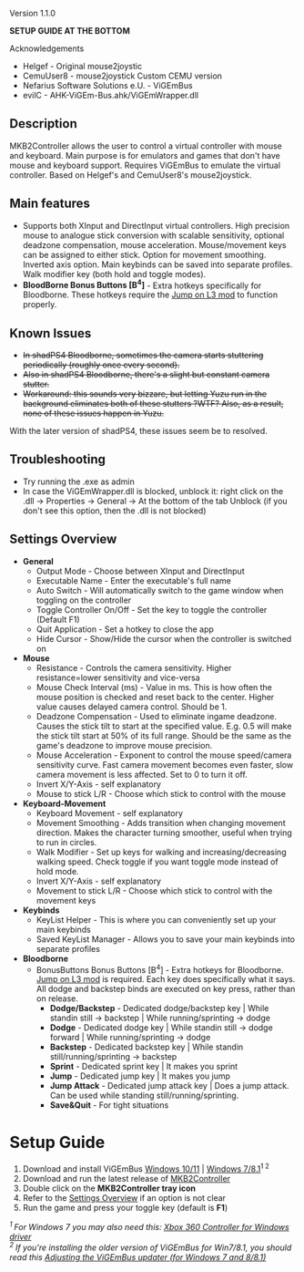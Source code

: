 Version 1.1.0

**SETUP GUIDE AT THE BOTTOM**

Acknowledgements
 * Helgef - Original mouse2joystic
 * CemuUser8 - mouse2joystick Custom CEMU version
 * Nefarius Software Solutions e.U. - ViGEmBus
 * evilC - AHK-ViGEm-Bus.ahk/ViGEmWrapper.dll

## Description
MKB2Controller allows the user to control a virtual controller with mouse and keyboard. Main purpose is for emulators and games that don't have mouse and keyboard support. Requires ViGEmBus to emulate the virtual controller. Based on Helgef's and CemuUser8's mouse2joystick.

## Main features
 * Supports both XInput and DirectInput virtual controllers. High precision mouse to analogue stick conversion with scalable sensitivity, optional deadzone compensation, mouse acceleration. Mouse/movement keys can be assigned to either stick. Option for movement smoothing. Inverted axis option. Main keybinds can be saved into separate profiles. Walk modifier key (both hold and toggle modes).
 * **BloodBorne Bonus Buttons [B<sup>4</sup>]** - Extra hotkeys specifically for Bloodborne. These hotkeys require the [Jump on L3 mod](https://www.nexusmods.com/bloodborne/mods/156?tab=description) to function properly.

## Known Issues
* ~~In shadPS4 Bloodborne, sometimes the camera starts stuttering periodically (roughly once every second).~~
* ~~Also in shadPS4 Bloodborne, there's a slight but constant camera stutter.~~
* ~~Workaround: this sounds very bizzare, but letting Yuzu run in the background eliminates both of these stutters ?WTF? Also, as a result, none of these issues happen in Yuzu.~~

With the later version of shadPS4, these issues seem be to resolved.

## Troubleshooting
* Try running the .exe as admin
* In case the ViGEmWrapper.dll is blocked, unblock it: right click on the .dll -> Properties -> General -> At the bottom of the tab Unblock (if you don't see this option, then the .dll is not blocked)

## Settings Overview
* **General**
  * Output Mode - Choose between XInput and DirectInput
  * Executable Name - Enter the executable's full name
  * Auto Switch - Will automatically switch to the game window when toggling on the controller
  * Toggle Controller On/Off - Set the key to toggle the controller (Default F1)
  * Quit Application - Set a hotkey to close the app
  * Hide Cursor - Show/Hide the cursor when the controller is switched on 
* **Mouse**
  * Resistance - Controls the camera sensitivity. Higher resistance=lower sensitivity and vice-versa
  * Mouse Check Interval (ms) - Value in ms. This is how often the mouse position is checked and reset back to the center. Higher value causes delayed camera control. Should be 1.
  * Deadzone Compensation - Used to eliminate ingame deadzone. Causes the stick tilt to start at the specified value. E.g. 0.5 will make the stick tilt start at 50% of its full range. Should be the same as the game's deadzone to improve mouse precision.
  * Mouse Acceleration - Exponent to control the mouse speed/camera sensitivity curve. Fast camera movement becomes even faster, slow camera movement is less affected. Set to 0 to turn it off.
  * Invert X/Y-Axis - self explanatory
  * Mouse to stick L/R - Choose which stick to control with the mouse
* **Keyboard-Movement**
  * Keyboard Movement - self explanatory
  * Movement Smoothing - Adds transition when changing movement direction. Makes the character turning smoother, useful when trying to run in circles.
  * Walk Modifier - Set up keys for walking and increasing/decreasing walking speed. Check toggle if you want toggle mode instead of hold mode.
  * Invert X/Y-Axis - self explanatory
  * Movement to stick L/R - Choose which stick to control with the movement keys
* **Keybinds**
	* KeyList Helper - This is where you can conveniently set up your main keybinds
	* Saved KeyList Manager - Allows you to save your main keybinds into separate profiles
* **Bloodborne**
	* BonusButtons Bonus Buttons [B<sup>4</sup>] - Extra hotkeys for Bloodborne. [Jump on L3 mod](https://www.nexusmods.com/bloodborne/mods/156?tab=description) is required. Each key does specifically what it says. All dodge and backstep binds are executed on key press, rather than on release.
		* **Dodge/Backstep** - Dedicated dodge/backstep key | While standin still -> backstep | While running/sprinting -> dodge
		* **Dodge** - Dedicated dodge key | While standin still -> dodge forward | While running/sprinting -> dodge
		* **Backstep** - Dedicated backstep key | While standin still/running/sprinting -> backstep
		* **Sprint** - Dedicated sprint key | It makes you sprint
		* **Jump** - Dedicated jump key | It makes you jump
		* **Jump Attack** - Dedicated jump attack key | Does a jump attack. Can be used while standing still/running/sprinting.
		* **Save&Quit** - For tight situations

# Setup Guide
1. Download and install ViGEmBus [Windows 10/11](https://github.com/nefarius/ViGEmBus/releases/tag/v1.22.0) | [Windows 7/8.1](https://github.com/nefarius/ViGEmBus/releases/tag/setup-v1.16.116)<sup>1 2</sup>
1. Download and run the latest release of [MKB2Controller](https://github.com/N3R4i/MKB2Controller/releases/latest)
2. Double click on the **MKB2Controller tray icon**
3. Refer to the [Settings Overview](https://github.com/N3R4i/MKB2Controller#settings-overview) if an option is not clear
4. Run the game and press your toggle key (default is **F1**)

_<sup>1 </sup>For Windows 7 you may also need this: [Xbox 360 Controller for Windows driver](https://web.archive.org/web/20160425082525/https://www.microsoft.com/hardware/en-us/d/xbox-360-controller-for-windows)_<br>
_<sup>2 </sup>If you're installing the older version of ViGEmBus for Win7/8.1, you should read this [Adjusting the ViGEmBus updater (for Windows 7 and 8/8.1)](https://docs.nefarius.at/projects/ViGEm/End-of-Life/)_
